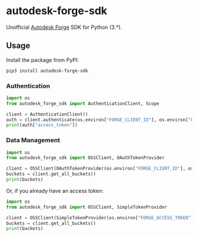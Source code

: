 # autodesk-forge-sdk

Unofficial [Autodesk Forge](https://forge.autodesk.com) SDK for Python (3.*).

## Usage

Install the package from PyPI:

```bash
pip3 install autodesk-forge-sdk
```

### Authentication

```python
import os
from autodesk_forge_sdk import AuthenticationClient, Scope

client = AuthenticationClient()
auth = client.authenticate(os.environ["FORGE_CLIENT_ID"], os.environ["FORGE_CLIENT_SECRET"], [Scope.ViewablesRead])
print(auth["access_token"])
```

### Data Management

```python
import os
from autodesk_forge_sdk import OSSClient, OAuthTokenProvider

client = OSSClient(OAuthTokenProvider(os.environ["FORGE_CLIENT_ID"], os.environ["FORGE_CLIENT_SECRET"]))
buckets = client.get_all_buckets()
print(buckets)
```

Or, if you already have an access token:

```python
import os
from autodesk_forge_sdk import OSSClient, SimpleTokenProvider

client = OSSClient(SimpleTokenProvider(os.environ["FORGE_ACCESS_TOKEN"]))
buckets = client.get_all_buckets()
print(buckets)
```
